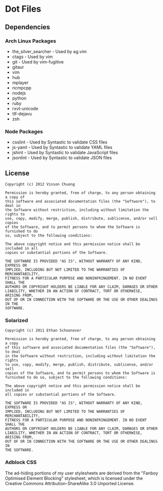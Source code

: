 # Dot Files

## Dependencies
### Arch Linux Packages
* the_silver_searcher - Used by ag.vim
* ctags - Used by vim
* git - Used by vim-fugitive
* gitaur
* vim
* hub
* mplayer
* ncmpcpp
* nodejs
* python
* ruby
* rxvt-unicode
* ttf-dejavu
* zsh

### Node Packages
* csslint - Used by Syntastic to validate CSS files
* js-yaml - Used by Syntastic to validate YAML files
* jshint - Used by Syntastic to validate JavaScript files
* jsonlint - Used by Syntastic to validate JSON files

## License
```
Copyright (c) 2012 Vinson Chuong

Permission is hereby granted, free of charge, to any person obtaining a copy of
this software and associated documentation files (the "Software"), to deal in
the Software without restriction, including without limitation the rights to
use, copy, modify, merge, publish, distribute, sublicense, and/or sell copies
of the Software, and to permit persons to whom the Software is furnished to do
so, subject to the following conditions:

The above copyright notice and this permission notice shall be included in all
copies or substantial portions of the Software.

THE SOFTWARE IS PROVIDED "AS IS", WITHOUT WARRANTY OF ANY KIND, EXPRESS OR
IMPLIED, INCLUDING BUT NOT LIMITED TO THE WARRANTIES OF MERCHANTABILITY,
FITNESS FOR A PARTICULAR PURPOSE AND NONINFRINGEMENT. IN NO EVENT SHALL THE
AUTHORS OR COPYRIGHT HOLDERS BE LIABLE FOR ANY CLAIM, DAMAGES OR OTHER
LIABILITY, WHETHER IN AN ACTION OF CONTRACT, TORT OR OTHERWISE, ARISING FROM,
OUT OF OR IN CONNECTION WITH THE SOFTWARE OR THE USE OR OTHER DEALINGS IN THE
SOFTWARE.
```

### Solarized
```
Copyright (c) 2011 Ethan Schoonover

Permission is hereby granted, free of charge, to any person obtaining a copy
of this software and associated documentation files (the "Software"), to deal
in the Software without restriction, including without limitation the rights
to use, copy, modify, merge, publish, distribute, sublicense, and/or sell
copies of the Software, and to permit persons to whom the Software is
furnished to do so, subject to the following conditions:

The above copyright notice and this permission notice shall be included in
all copies or substantial portions of the Software.

THE SOFTWARE IS PROVIDED "AS IS", WITHOUT WARRANTY OF ANY KIND, EXPRESS OR
IMPLIED, INCLUDING BUT NOT LIMITED TO THE WARRANTIES OF MERCHANTABILITY,
FITNESS FOR A PARTICULAR PURPOSE AND NONINFRINGEMENT. IN NO EVENT SHALL THE
AUTHORS OR COPYRIGHT HOLDERS BE LIABLE FOR ANY CLAIM, DAMAGES OR OTHER
LIABILITY, WHETHER IN AN ACTION OF CONTRACT, TORT OR OTHERWISE, ARISING FROM,
OUT OF OR IN CONNECTION WITH THE SOFTWARE OR THE USE OR OTHER DEALINGS IN
THE SOFTWARE.
```

### Adblock CSS
The ad-hiding portions of my user stylesheets are derived from the "Fanboy Optimised Element Blocking" stylesheet, which is licensed under the Creative Commons Attribution-ShareAlike 3.0 Unported License.

